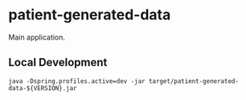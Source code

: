 # patient-generated-data

Main application.

## Local Development

`java -Dspring.profiles.active=dev -jar target/patient-generated-data-${VERSION}.jar`

